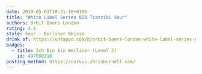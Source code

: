 ```yaml
---
date: 2019-05-03T18:31:18+0100
title: "White Label Series 028 Tzatziki Sour"
authors: Orbit Beers London
rating: 4.5
style: Sour - Berliner Weisse
drink_of: https://untappd.com/b/orbit-beers-london-white-label-series-028-tzatziki-sour/3175074
badges:
  - title: Ich Bin Ein Berliner (Level 2)
    id: 497098218
posting_method: https://corvus.chrisburnell.com/
---
```

